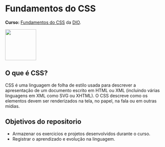 # Fundamentos do CSS
**Curso:** [Fundamentos do CSS](https://web.dio.me/track/3b63e317-af92-496c-8672-53a8d14f5d32) da [DIO](https://web.dio.me/home).

<img src="https://cdn.iconscout.com/icon/free/png-256/css-118-569410.png" width="100" height="100"/>

## O que é CSS?

CSS é uma linguagem de folha de estilo usada para descrever a apresentação de um documento escrito em HTML ou XML (incluindo várias linguagens em XML como SVG ou XHTML). O CSS descreve como os elementos devem ser renderizados na tela, no papel, na fala ou em outras mídias.

## Objetivos do repositorio

* Armazenar os exercicios e projetos desenvolvidos durante o curso.
* Registrar o aprendizado e evolução na linguagem.

